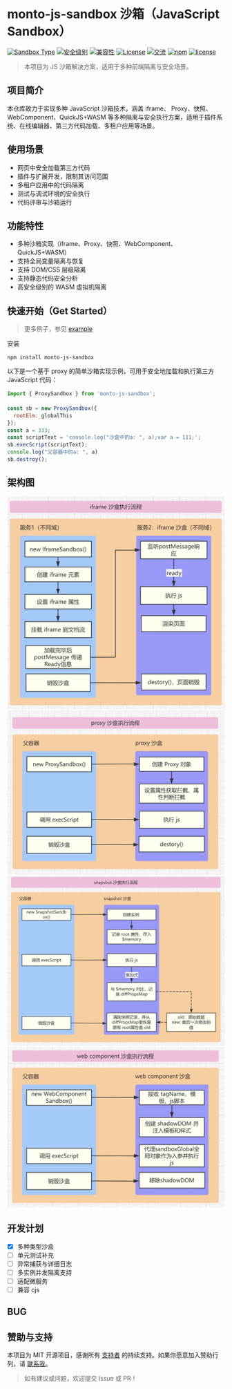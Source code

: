 # monto-js-sandbox 沙箱（JavaScript Sandbox）

[![Sandbox Type](https://img.shields.io/badge/Sandbox-多种实现-blueviolet)]()
[![安全级别](https://img.shields.io/badge/安全级别-高-green)]()
[![兼容性](https://img.shields.io/badge/兼容性-浏览器%2FNode.js-brightgreen)]()
[![License](https://img.shields.io/badge/License-MIT-green)]()
[![交流](https://img.shields.io/badge/社区-讨论-blue)]()
[![npm](https://img.shields.io/badge/npm-v9.8.1-blue)]()
[![license](https://img.shields.io/badge/license-MIT-green)]()

> 本项目为 JS 沙箱解决方案，适用于多种前端隔离与安全场景。

## 项目简介

本仓库致力于实现多种 JavaScript 沙箱技术，涵盖 iframe、 Proxy、快照、WebComponent、QuickJS+WASM 等多种隔离与安全执行方案，适用于插件系统、在线编辑器、第三方代码加载、多租户应用等场景。  

## 使用场景

- 网页中安全加载第三方代码
- 插件与扩展开发，限制其访问范围
- 多租户应用中的代码隔离
- 测试与调试环境的安全执行
- 代码评审与沙箱运行

## 功能特性

- 多种沙箱实现（iframe、Proxy、快照、WebComponent、QuickJS+WASM）
- 支持全局变量隔离与恢复
- 支持 DOM/CSS 层级隔离
- 支持静态代码安全分析
- 高安全级别的 WASM 虚拟机隔离

## 快速开始（Get Started）

> 更多例子，参见 [example](https://github.com/duheng1992/monto-js-sandbox/tree/master/example)

安装

```
npm install monto-js-sandbox
```      

以下是一个基于 proxy 的简单沙箱实现示例，可用于安全地加载和执行第三方 JavaScript 代码：

```js
import { ProxySandbox } from 'monto-js-sandbox';

const sb = new ProxySandbox({
  rootElm: globalThis
});
const a = 333;
const scriptText = 'console.log("沙盒中的a: ", a);var a = 111;';
sb.execScript(scriptText);
console.log("父容器中的a: ", a)
sb.destroy();
```

## 架构图

![iframe](/images/iframe.jpg)
![proxy](/images/proxy.jpg)
![proxy](/images/snapshot.jpg)
![proxy](/images/webcomponent.jpg)

## 开发计划

- [x] 多种类型沙盒
- [ ] 单元测试补充
- [ ] 异常捕获与详细日志
- [ ] 多实例并发隔离支持
- [ ] 适配微服务
- [ ] 兼容 cjs

## BUG

## 赞助与支持

本项目为 MIT 开源项目，感谢所有 [支持者](#) 的持续支持。如果你愿意加入赞助行列，请 [联系我](https://juejin.cn/user/2911933190649815)。

> 如有建议或问题，欢迎提交 Issue 或 PR！
